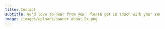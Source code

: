 ```yaml
---
title: Contact
subtitle: We'd love to hear from you. Please get in touch with your requirements.
image: /images/uploads/banner-about-2x.png
---
```


